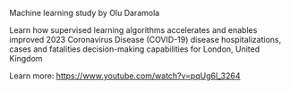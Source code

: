 Machine learning study by Olu Daramola

Learn how supervised learning algorithms accelerates and enables improved 2023 Coronavirus Disease (COVID-19) disease hospitalizations, cases and fatalities decision-making capabilities for London, United Kingdom

Learn more: https://www.youtube.com/watch?v=pqUg6l_3264
